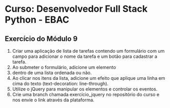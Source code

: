 # Curso: Desenvolvedor Full Stack Python - EBAC

## Exercício do Módulo 9

1. Criar uma aplicação de lista de tarefas contendo um formulário com um campo para adicionar o nome da tarefa e um botão para cadastrar a tarefa.
2. Ao submeter o formulário, adicione um elemento <li> dentro de
uma lista ordenada ou não.
3. Ao clicar nos itens da lista, adicione um efeito que aplique uma linha em cima do texto (text-decoration: line-through).
4. Utilize o jQuery para manipular os elementos e controlar os eventos.
5. Crie uma branch chamada exercício_jquery no repositório do curso e nos envie o link através da plataforma. 
